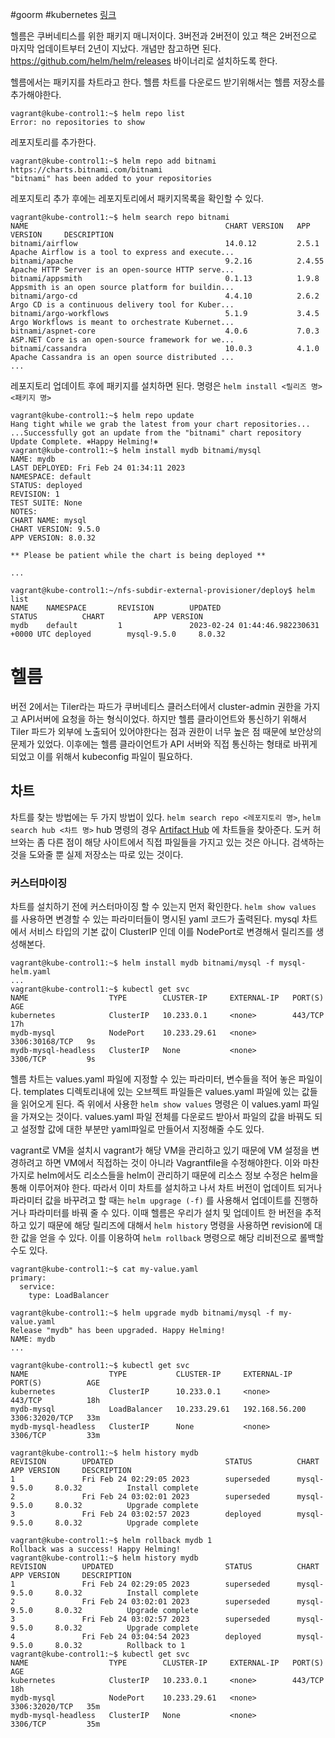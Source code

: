 #goorm #kubernetes 
[링크](https://helm.sh/ko/)

헬름은 쿠버네티스를 위한 패키지 매니저이다. 3버전과 2버전이 있고 책은 2버전으로 마지막 업데이트부터 2년이 지났다. 개념만 참고하면 된다. 
https://github.com/helm/helm/releases 바이너리로 설치하도록 한다.

헬름에서는 패키지를 차트라고 한다. 헬름 차트를 다운로드 받기위해서는 헬름 저장소를 추가해야한다. 

```
vagrant@kube-control1:~$ helm repo list
Error: no repositories to show
```

레포지토리를 추가한다.

```
vagrant@kube-control1:~$ helm repo add bitnami https://charts.bitnami.com/bitnami
"bitnami" has been added to your repositories
```

 레포지토리 추가 후에는 레포지토리에서 패키지목록을 확인할 수 있다.

```
vagrant@kube-control1:~$ helm search repo bitnami
NAME                                            CHART VERSION   APP VERSION     DESCRIPTION                                       
bitnami/airflow                                 14.0.12         2.5.1           Apache Airflow is a tool to express and execute...
bitnami/apache                                  9.2.16          2.4.55          Apache HTTP Server is an open-source HTTP serve...
bitnami/appsmith                                0.1.13          1.9.8           Appsmith is an open source platform for buildin...
bitnami/argo-cd                                 4.4.10          2.6.2           Argo CD is a continuous delivery tool for Kuber...
bitnami/argo-workflows                          5.1.9           3.4.5           Argo Workflows is meant to orchestrate Kubernet...
bitnami/aspnet-core                             4.0.6           7.0.3           ASP.NET Core is an open-source framework for we...
bitnami/cassandra                               10.0.3          4.1.0           Apache Cassandra is an open source distributed ...
...
```

레포지토리 업데이트 후에 패키지를 설치하면 된다. 명령은 `helm install <릴리즈 명> <패키지 명>`

```
vagrant@kube-control1:~$ helm repo update
Hang tight while we grab the latest from your chart repositories...
...Successfully got an update from the "bitnami" chart repository
Update Complete. ⎈Happy Helming!⎈
vagrant@kube-control1:~$ helm install mydb bitnami/mysql
NAME: mydb
LAST DEPLOYED: Fri Feb 24 01:34:11 2023
NAMESPACE: default
STATUS: deployed
REVISION: 1
TEST SUITE: None
NOTES:
CHART NAME: mysql
CHART VERSION: 9.5.0
APP VERSION: 8.0.32

** Please be patient while the chart is being deployed **

...
```

```
vagrant@kube-control1:~/nfs-subdir-external-provisioner/deploy$ helm list
NAME    NAMESPACE       REVISION        UPDATED                                 STATUS          CHART           APP VERSION
mydb    default         1               2023-02-24 01:44:46.982230631 +0000 UTC deployed        mysql-9.5.0     8.0.32
```

# 헬름
버전 2에서는 Tiler라는 파드가 쿠버네티스 클러스터에서 cluster-admin 권한을 가지고 API서버에 요청을 하는 형식이었다. 하지만 헬름 클라이언트와 통신하기 위해서 Tiler 파드가 외부에 노출되어 있어야한다는 점과 권한이 너무 높은 점 때문에 보안상의 문제가 있었다.
이후에는 헬름 클라이언트가 API 서버와 직접 통신하는 형태로 바뀌게 되었고 이를 위해서 kubeconfig 파일이 필요하다.

## 차트
차트를 찾는 방법에는 두 가지 방법이 있다. `helm search repo <레포지토리 명>`, `helm search hub <차트 명>` hub 명령의 경우 [Artifact Hub](https://artifacthub.io/) 에 차트들을 찾아준다. 도커 허브와는 좀 다른 점이 해당 사이트에서 직접 파일들을 가지고 있는 것은 아니다. 검색하는 것을 도와줄 뿐 실제 저장소는 따로 있는 것이다. 

### 커스터마이징
차트를 설치하기 전에 커스터마이징 할 수 있는지 먼저 확인한다. `helm show values` 를 사용하면 변경할 수 있는 파라미터들이 명시된 yaml 코드가 출력된다. 
mysql 차트에서 서비스 타입의 기본 값이 ClusterIP 인데 이를 NodePort로 변경해서 릴리즈를 생성해본다.

```
vagrant@kube-control1:~$ helm install mydb bitnami/mysql -f mysql-helm.yaml 
...
vagrant@kube-control1:~$ kubectl get svc
NAME                  TYPE        CLUSTER-IP     EXTERNAL-IP   PORT(S)          AGE
kubernetes            ClusterIP   10.233.0.1     <none>        443/TCP          17h
mydb-mysql            NodePort    10.233.29.61   <none>        3306:30168/TCP   9s
mydb-mysql-headless   ClusterIP   None           <none>        3306/TCP         9s
```

헬름 차트는 values.yaml 파일에 지정할 수 있는 파라미터, 변수들을 적어 놓은 파일이다.  templates 디렉토리내에 있는 오브젝트 파일들은 values.yaml 파일에 있는 값들을 읽어오게 된다. 즉 위에서 사용한  `helm show values` 명령은 이 values.yaml 파일을 가져오는 것이다. 
values.yaml 파일 전체를 다운로드 받아서 파일의 값을 바꿔도 되고 설정할 값에 대한 부분만 yaml파일로 만들어서 지정해줄 수도 있다. 

vagrant로 VM을 설치시 vagrant가 해당 VM을 관리하고 있기 때문에 VM 설정을 변경하려고 하면 VM에서 직접하는 것이 아니라 Vagrantfile을 수정해야한다. 이와 마찬가지로 helm에서도 리소스들을 helm이 관리하기 때문에 리소스 정보 수정은 helm을 통해 이루어져야 한다. 
따라서 이미 차트를 설치하고 나서 차트 버전이 업데이트 되거나 파라미터 값을 바꾸려고 할 때는 `helm upgrage (-f)` 를 사용해서 업데이트를 진행하거나 파라미터를 바꿔 줄 수 있다.
이때 헬름은 우리가 설치 및 업데이트 한 버전을 추적하고 있기 때문에 해당 릴리즈에 대해서 `helm history` 명령을 사용하면 revision에 대한 값을 얻을 수 있다. 이를 이용하여 `helm rollback` 명령으로 해당 리비전으로 롤백할 수도 있다.

```
vagrant@kube-control1:~$ cat my-value.yaml 
primary:
  service:
    type: LoadBalancer

vagrant@kube-control1:~$ helm upgrade mydb bitnami/mysql -f my-value.yaml 
Release "mydb" has been upgraded. Happy Helming!
NAME: mydb
...

vagrant@kube-control1:~$ kubectl get svc
NAME                  TYPE           CLUSTER-IP     EXTERNAL-IP      PORT(S)          AGE
kubernetes            ClusterIP      10.233.0.1     <none>           443/TCP          18h
mydb-mysql            LoadBalancer   10.233.29.61   192.168.56.200   3306:32020/TCP   33m
mydb-mysql-headless   ClusterIP      None           <none>           3306/TCP         33m

vagrant@kube-control1:~$ helm history mydb
REVISION        UPDATED                         STATUS          CHART           APP VERSION     DESCRIPTION     
1               Fri Feb 24 02:29:05 2023        superseded      mysql-9.5.0     8.0.32          Install complete
2               Fri Feb 24 03:02:01 2023        superseded      mysql-9.5.0     8.0.32          Upgrade complete
3               Fri Feb 24 03:02:57 2023        deployed        mysql-9.5.0     8.0.32          Upgrade complete

vagrant@kube-control1:~$ helm rollback mydb 1
Rollback was a success! Happy Helming!
vagrant@kube-control1:~$ helm history mydb
REVISION        UPDATED                         STATUS          CHART           APP VERSION     DESCRIPTION     
1               Fri Feb 24 02:29:05 2023        superseded      mysql-9.5.0     8.0.32          Install complete
2               Fri Feb 24 03:02:01 2023        superseded      mysql-9.5.0     8.0.32          Upgrade complete
3               Fri Feb 24 03:02:57 2023        superseded      mysql-9.5.0     8.0.32          Upgrade complete
4               Fri Feb 24 03:04:54 2023        deployed        mysql-9.5.0     8.0.32          Rollback to 1   
vagrant@kube-control1:~$ kubectl get svc
NAME                  TYPE        CLUSTER-IP     EXTERNAL-IP   PORT(S)          AGE
kubernetes            ClusterIP   10.233.0.1     <none>        443/TCP          18h
mydb-mysql            NodePort    10.233.29.61   <none>        3306:32020/TCP   35m
mydb-mysql-headless   ClusterIP   None           <none>        3306/TCP         35m
```